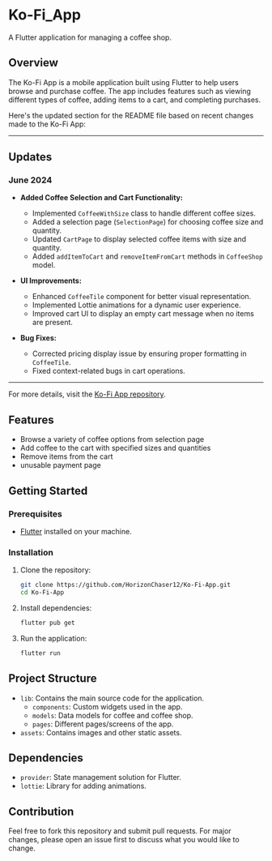 # Ko-Fi_App

A Flutter application for managing a coffee shop.

## Overview

The Ko-Fi App is a mobile application built using Flutter to help users browse and purchase coffee. The app includes features such as viewing different types of coffee, adding items to a cart, and completing purchases.

Here's the updated section for the README file based on recent changes made to the Ko-Fi App:

---

## Updates

### June 2024

- **Added Coffee Selection and Cart Functionality:**
  - Implemented `CoffeeWithSize` class to handle different coffee sizes.
  - Added a selection page (`SelectionPage`) for choosing coffee size and quantity.
  - Updated `CartPage` to display selected coffee items with size and quantity.
  - Added `addItemToCart` and `removeItemFromCart` methods in `CoffeeShop` model.

- **UI Improvements:**
  - Enhanced `CoffeeTile` component for better visual representation.
  - Implemented Lottie animations for a dynamic user experience.
  - Improved cart UI to display an empty cart message when no items are present.

- **Bug Fixes:**
  - Corrected pricing display issue by ensuring proper formatting in `CoffeeTile`.
  - Fixed context-related bugs in cart operations.

---

For more details, visit the [Ko-Fi App repository](https://github.com/HorizonChaser12/Ko-Fi-App).

## Features

- Browse a variety of coffee options from selection page
- Add coffee to the cart with specified sizes and quantities
- Remove items from the cart
- unusable payment page

## Getting Started

### Prerequisites

- [Flutter](https://flutter.dev/docs/get-started/install) installed on your machine.

### Installation

1. Clone the repository:
    ```sh
    git clone https://github.com/HorizonChaser12/Ko-Fi-App.git
    cd Ko-Fi-App
    ```

2. Install dependencies:
    ```sh
    flutter pub get
    ```

3. Run the application:
    ```sh
    flutter run
    ```

## Project Structure

- `lib`: Contains the main source code for the application.
  - `components`: Custom widgets used in the app.
  - `models`: Data models for coffee and coffee shop.
  - `pages`: Different pages/screens of the app.
- `assets`: Contains images and other static assets.

## Dependencies

- `provider`: State management solution for Flutter.
- `lottie`: Library for adding animations.

## Contribution

Feel free to fork this repository and submit pull requests. For major changes, please open an issue first to discuss what you would like to change.
